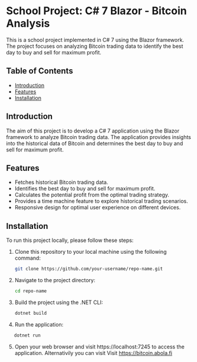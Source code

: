 # School Project: C# 7 Blazor - Bitcoin Analysis


This is a school project implemented in C# 7 using the Blazor framework. The project focuses on analyzing Bitcoin trading data to identify the best day to buy and sell for maximum profit.

## Table of Contents

- [Introduction](#introduction)
- [Features](#features)
- [Installation](#installation)

## Introduction

The aim of this project is to develop a C# 7 application using the Blazor framework to analyze Bitcoin trading data. The application provides insights into the historical data of Bitcoin and determines the best day to buy and sell for maximum profit.


## Features

- Fetches historical Bitcoin trading data.
- Identifies the best day to buy and sell for maximum profit.
- Calculates the potential profit from the optimal trading strategy.
- Provides a time machine feature to explore historical trading scenarios.
- Responsive design for optimal user experience on different devices.

## Installation

To run this project locally, please follow these steps:

1. Clone this repository to your local machine using the following command:

   ```bash
   git clone https://github.com/your-username/repo-name.git
   ```
2. Navigate to the project directory:

   ```bash
   cd repo-name
   ```
3. Build the project using the .NET CLI:

   ```bash
   dotnet build
   ```
4. Run the application:

```bash
   dotnet run
   ```

5. Open your web browser and visit https://localhost:7245 to access the application. 
   Alternativily you can visit Visit https://bitcoin.abola.fi



